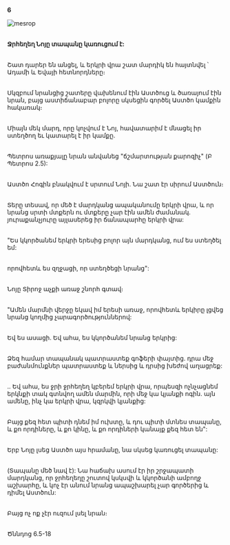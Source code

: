 **6**

![mesrop](https://volamar.ru/audio_video/foto/01/detbible/B24.BMP)

\
**Ջրհեղեղ Նոյը տապանը կառուցում է:**

\
Շատ դարեր են անցել, և երկրի վրա շատ մարդիկ են հայտնվել ՝ Ադամի և Եվայի հետնորդները։

\
Սկզբում նրանցից շատերը վախենում էին Աստծուց և ծառայում էին նրան, բայց աստիճանաբար բոլորը սկսեցին գործել Աստծո կամքին հակառակ։

\
 Միայն մեկ մարդ, որը կոչվում է Նոյ, հավատարիմ է մնացել իր ստեղծող եւ կատարել է իր կամքը.

\
 Պետրոս առաքյալը նրան անվանեց "ճշմարտության քարոզիչ" (Բ Պետրոս 2.5):

\
 Աստծո Հոգին բնակվում է սրտում Նոյի. Նա շատ էր սիրում Աստծուն։

\
Տերը տեսավ, որ մեծ է մարդկանց ապականումը երկրի վրա, և որ նրանց սրտի մտքերն ու մտքերը չար էին ամեն ժամանակ. յուրաքանչյուրը այլասերեց իր ճանապարհը երկրի վրա:

\
 "Ես կկործանեմ երկրի երեսից բոլոր այն մարդկանց, ում ես ստեղծել եմ:

\
որովհետև ես զղջացի, որ ստեղծեցի նրանց":

\
Նոյը Տիրոջ աչքի առաջ շնորհ գտավ։

\
 "Ամեն մարմնի վերջը եկավ իմ երեսի առաջ, որովհետև երկիրը լցվեց նրանց կողմից չարագործություններով:

\
 Եվ ես ասացի. Եվ ահա, ես կկործանեմ նրանց երկրից:

\
 Ձեզ համար տապանակ պատրաստեք գոֆերի փայտից. դրա մեջ բաժանմունքներ պատրաստեք և ներսից և դրսից խեժով աղացրեք:

\
.. Եվ ահա, ես ջրի ջրհեղեղ կբերեմ երկրի վրա, որպեսզի ոչնչացնեմ երկնքի տակ գտնվող ամեն մարմին, որի մեջ կա կյանքի ոգին. այն ամենը, ինչ կա երկրի վրա, կզրկվի կյանքից:

\
 Բայց քեզ հետ պիտի դնեմ իմ ուխտը, և դու պիտի մտնես տապանը, և քո որդիները, և քո կինը, և քո որդիների կանայք քեզ հետ են":

\
 Երբ Նոյը լսեց Աստծո այս հրամանը, նա սկսեց կառուցել տապանը:

\
 (Տապանը մեծ նավ է): Նա հաճախ ասում էր իր շրջապատի մարդկանց, որ ջրհեղեղը շուտով կսկսվի և կկործանի ամբողջ աշխարհը, և կոչ էր անում նրանց ապաշխարել չար գործերից և դիմել Աստծուն:

\
 Բայց ոչ ոք չէր ուզում լսել նրան։

\
Ծննդոց 6.5-18
